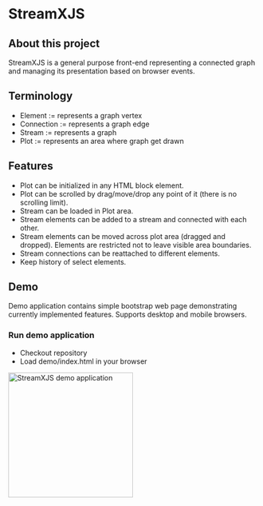 # StreamXJS

## About this project

StreamXJS is a general purpose front-end representing a connected graph and managing its presentation based on browser events.

## Terminology

* Element := represents a graph vertex
* Connection := represents a graph edge
* Stream := represents a graph
* Plot := represents an area where graph get drawn

## Features

* Plot can be initialized in any HTML block element.
* Plot can be scrolled by drag/move/drop any point of it (there is no scrolling limit).
* Stream can be loaded in Plot area.
* Stream elements can be added to a stream and connected with each other.
* Stream elements can be moved across plot area (dragged and dropped). Elements are restricted not to leave visible area boundaries.
* Stream connections can be reattached to different elements.
* Keep history of select elements.

## Demo

Demo application contains simple bootstrap web page demonstrating currently implemented features.
Supports desktop and mobile browsers.

### Run demo application
* Checkout repository
* Load demo/index.html in your browser

<img src="https://raw.githubusercontent.com/tsimchev/streamxjs/master/demo/demo-screenshot.png" width="250" alt="StreamXJS demo application" />

